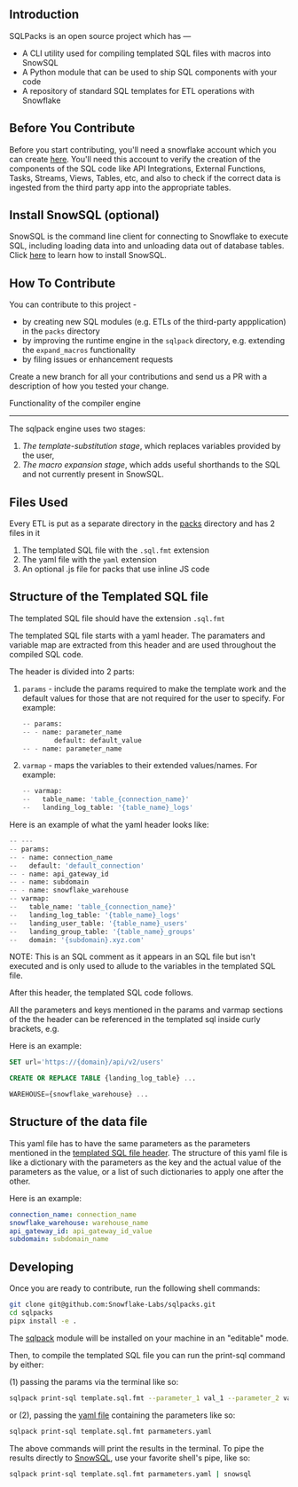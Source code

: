 Introduction
---

SQLPacks is an open source project which has —

- A CLI utility used for compiling templated SQL files with macros into SnowSQL  
- A Python module that can be used to ship SQL components with your code
- A repository of standard SQL templates for ETL operations with Snowflake

Before You Contribute
---

Before you start contributing, you'll need a snowflake account which you can create [here](https://signup.snowflake.com). You'll need this account to verify the creation of the components of the SQL code like API Integrations, External Functions, Tasks, Streams, Views, Tables, etc, and also to check if the correct data is ingested from the third party app into the appropriate tables.

Install SnowSQL (optional)
---

SnowSQL is the command line client for connecting to Snowflake to execute SQL, including loading data into and unloading data out of database tables. Click [here](https://docs.snowflake.com/en/user-guide/snowsql-install-config.html) to learn how to install SnowSQL.

How To Contribute
---

You can contribute to this project -

- by creating new SQL modules (e.g. ETLs of the third-party appplication) in the `packs` directory
- by improving the runtime engine in the `sqlpack` directory, e.g. extending the `expand_macros` functionality
- by filing issues or enhancement requests

Create a new branch for all your contributions and send us a PR with a description of how you tested your change.

Functionality of the compiler engine

---
The sqlpack engine uses two stages:

1. *The template-substitution stage*, which replaces variables provided by the user,
1. *The macro expansion stage*, which adds useful shorthands to the SQL and not currently present in SnowSQL.

Files Used
---

Every ETL is put as a separate directory in the [packs](packs) directory and has 2 files in it

1. The templated SQL file with the ``.sql.fmt`` extension
1. The yaml file with the ``yaml`` extension
1. An optional .js file for packs that use inline JS code

Structure of the Templated SQL file
---

The templated SQL file should have the extension `.sql.fmt`

The templated SQL file starts with a yaml header. The paramaters and variable map are extracted from this header and are used throughout the compiled SQL code.

The header is divided into 2 parts:

1. `params` - include the params required to make the template work and the default values for those that are not required for the user to specify. For example:

    ```python
    -- params:
    -- - name: parameter_name
            default: default_value
    -- - name: parameter_name
    ```

2. `varmap` - maps the variables to their extended values/names. For example:

    ```python
    -- varmap:
    --   table_name: 'table_{connection_name}'
    --   landing_log_table: '{table_name}_logs'
    ```

Here is an example of what the yaml header looks like:

```python
-- ---
-- params:
-- - name: connection_name
--   default: 'default_connection'
-- - name: api_gateway_id
-- - name: subdomain
-- - name: snowflake_warehouse
-- varmap:
--   table_name: 'table_{connection_name}'
--   landing_log_table: '{table_name}_logs'
--   landing_user_table: '{table_name}_users'
--   landing_group_table: '{table_name}_groups'
--   domain: '{subdomain}.xyz.com'
```

NOTE: This is an SQL comment as it appears in an SQL file but isn't executed and is only used to allude to the variables in the templated SQL file.

After this header, the templated SQL code follows.

All the parameters and keys mentioned in the params and varmap sections of the the header can be referenced in the templated sql inside curly brackets, e.g.

Here is an example:

```sql
SET url='https://{domain}/api/v2/users'

CREATE OR REPLACE TABLE {landing_log_table} ...

WAREHOUSE={snowflake_warehouse} ...
```

Structure of the data file
---

This yaml file has to have the same parameters as the parameters mentioned in the [templated SQL file header](#Structure-of-the-Templated-SQL-file). The structure of this yaml file is like a dictionary with the parameters as the key and the actual value of the parameters as the value, or a list of such dictionaries to apply one after the other.

Here is an example:

```yaml
connection_name: connection_name
snowflake_warehouse: warehouse_name
api_gateway_id: api_gateway_id_value
subdomain: subdomain_name
```

Developing
---

Once you are ready to contribute, run the following shell commands:

```bash
git clone git@github.com:Snowflake-Labs/sqlpacks.git
cd sqlpacks
pipx install -e .
```

The [sqlpack](https://pypi.org/project/sqlpack) module will be installed on your machine in an "editable" mode.

Then, to compile the templated SQL file you can run the print-sql command by either:

(1) passing the params via the terminal like so:

```bash
sqlpack print-sql template.sql.fmt --parameter_1 val_1 --parameter_2 val_2
```

or (2), passing the [yaml file](#Structure-of-the-yaml-file) containing the parameters like so:

```bash
sqlpack print-sql template.sql.fmt parmameters.yaml
```

The above commands will print the results in the terminal. To pipe the results directly to [SnowSQL](#Install-SnowSQL), use your favorite shell's pipe, like so:

```bash
sqlpack print-sql template.sql.fmt parmameters.yaml | snowsql
```
